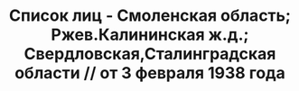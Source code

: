 ---
title: Список лиц - Смоленская область; Ржев.Калининская ж.д.; Свердловская,Сталинградская
  области // от 3 февраля 1938 года
description: РГАСПИ, ф.17, т.6, оп.171, дело 414, лист 314
images:
- /disk/pictures/v06/17-171-414-314.jpg
- /disk/pictures/v06/17-171-414-315.jpg
- /disk/pictures/v06/17-171-414-316.jpg
- /disk/pictures/v06/17-171-414-317.jpg
- /disk/pictures/v06/17-171-414-318.jpg
- /disk/pictures/v06/17-171-414-319.jpg
---
